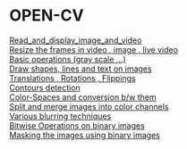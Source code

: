 # OPEN-CV


[Read_and_display_image_and_video](https://github.com/karthik-siru/OPEN-CV/blob/main/read_img.py) <br>
[Resize the frames in video , image , live video](https://github.com/karthik-siru/OPEN-CV/blob/main/Resize_frame.py)<br>
[Basic operations (gray scale ,..)](https://github.com/karthik-siru/OPEN-CV/blob/main/basic.py)<br>
[Draw shapes, lines and text on images ](https://github.com/karthik-siru/OPEN-CV/blob/main/draw.py)<br>
[Translations , Rotations , Flippings ](https://github.com/karthik-siru/OPEN-CV/blob/main/tanformation.py) <br>
[Contours detection ](https://github.com/karthik-siru/OPEN-CV/blob/main/contour.py)<br>
[Color-Spaces and conversion b/w them](https://github.com/karthik-siru/OPEN-CV/blob/main/color_spaces.py)<br>
[Split and merge images into color channels ](https://github.com/karthik-siru/OPEN-CV/blob/main/split_merge.py)<br>
[Various blurring techniques ](https://github.com/karthik-siru/OPEN-CV/blob/main/blurring.py)<br>
[Bitwise Operations on binary images](https://github.com/karthik-siru/OPEN-CV/blob/main/bitwise.py)<br>
[Masking the images using binary images ](https://github.com/karthik-siru/OPEN-CV/blob/main/masking.py)<br>
